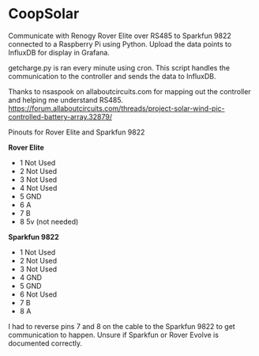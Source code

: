 # CoopSolar
Communicate with Renogy Rover Elite over RS485 to Sparkfun 9822 connected to a Raspberry Pi using Python. Upload the data points to InfluxDB for display in Grafana.

getcharge.py is ran every minute using cron. This script handles the communication to the controller and sends the data to InfluxDB.

Thanks to nsaspook on allaboutcircuits.com for mapping out the controller and helping me understand RS485. https://forum.allaboutcircuits.com/threads/project-solar-wind-pic-controlled-battery-array.32879/

Pinouts for Rover Elite and Sparkfun 9822

**Rover Elite**

- 1 Not Used
- 2 Not Used
- 3 Not Used
- 4 Not Used
- 5 GND
- 6 A
- 7 B
- 8 5v (not needed)

**Sparkfun 9822**

- 1 Not Used
- 2 Not Used
- 3 Not Used
- 4 GND
- 5 GND
- 6 Not Used
- 7 B
- 8 A

I had to reverse pins 7 and 8 on the cable to the Sparkfun 9822 to get communication to happen. Unsure if Sparkfun or Rover Evolve is documented correctly.
